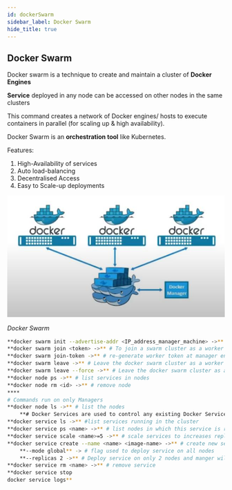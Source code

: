 ```yaml
---
id: dockerSwarm
sidebar_label: Docker Swarm
hide_title: true
---
```


## Docker Swarm

Docker swarm is a technique to create and maintain a cluster of **Docker Engines**

**Service** deployed in any node can be accessed on other nodes in the same clusters

This command  creates a network of Docker engines/ hosts to execute containers in parallel (for scaling up &  high availability).

Docker Swarm is an **orchestration tool** like Kubernetes. 

Features: 

1. High-Availability of services
2. Auto load-balancing
3. Decentralised Access
4. Easy to Scale-up deployments

![*Docker Swarm*](../../static/img/docker-swarm.jpg)

*Docker Swarm*

```bash
**docker swarm init --advertise-addr <IP_address_manager_machine> ->** #Initalize Swarm as a Manager node 
**docker swarm join <token> ->** # To join a swarm cluster as a worker node, token is given by the manager
**docker swarm join-token ->** # re-generate worker token at manager end
**docker swarm leave ->** # Leave the docker swarm cluster as a worker
**docker swarm leave --force ->** # Leave the docker swarm cluster as a manager
**docker node ps ->** # list services in nodes
**docker node rm <id> ->** # remove node
****
# Commands run on only Managers
**docker node ls ->** # list the nodes
	**# Docker Services are used to control any existing Docker Service (Container/ Compose/ Swarm/ Others ...)**
**docker service ls ->** #list services running in the cluster
**docker service ps <name> ->** # list nodes in which this service is running
**docker service scale <name>=5 ->** # scale services to increases replicas
**docker service create --name <name> <image-name> ->** # create new service
	**--mode global** -> # flag used to deploy service on all nodes
	**--replicas 2 ->** # Deploy service on only 2 nodes and manger will auto-decide the healthy nodes to deploy 
**docker service rm <name> ->** # remove service
**docker service stop
docker service logs**
```